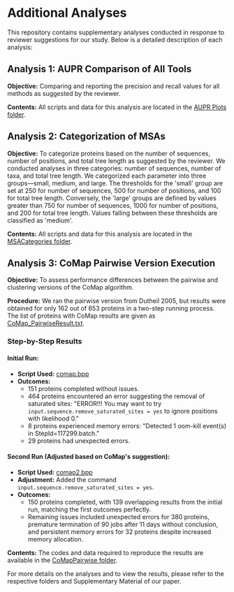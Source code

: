 # Additional Analyses

This repository contains supplementary analyses conducted in response to reviewer suggestions for our study. Below is a detailed description of each analysis:

## Analysis 1: AUPR Comparison of All Tools

**Objective:** Comparing and reporting the precision and recall values for all methods as suggested by the reviewer.

**Contents:** All scripts and data for this analysis are located in the [AUPR Plots folder](https://github.com/CompGenomeLab/PHACE/tree/main/ExtraAnalyses/AUPR_Plots).

## Analysis 2: Categorization of MSAs

**Objective:** To categorize proteins based on the number of sequences, number of positions, and total tree length as suggested by the reviewer.
We conducted analyses in three categories: number of sequences, number of taxa, and total tree length. We categorized each parameter into three groups—small, medium, and large. The thresholds for the 'small' group are set at 250 for number of sequences, 500 for number of positions, and 100 for total tree length. Conversely, the 'large' groups are defined by values greater than 750 for number of sequences, 1000 for number of positions, and 200 for total tree length. Values falling between these thresholds are classified as 'medium'.

**Contents:** All scripts and data for this analysis are located in the [MSACategories folder](https://github.com/CompGenomeLab/PHACE/tree/main/ExtraAnalyses/MSACategories).

## Analysis 3: CoMap Pairwise Version Execution

**Objective:** To assess performance differences between the pairwise and clustering versions of the CoMap algorithm.

**Procedure:**
We ran the pairwise version from Dutheil 2005, but results were obtained for only 162 out of 653 proteins in a two-step running process. The list of proteins with CoMap results are given as [CoMap_PairwiseResult.txt](https://github.com/CompGenomeLab/PHACE/blob/main/ExtraAnalyses/CoMapPairwise/CoMap_PairwiseResult.txt).

### Step-by-Step Results

#### Initial Run:
- **Script Used:** [comap.bpp](https://github.com/CompGenomeLab/PHACE/blob/main/ExtraAnalyses/CoMapPairwise/comap.bpp)
- **Outcomes:**
  - 151 proteins completed without issues.
  - 464 proteins encountered an error suggesting the removal of saturated sites: "ERROR!!! You may want to try `input.sequence.remove_saturated_sites = yes` to ignore positions with likelihood 0."
  - 8 proteins experienced memory errors: "Detected 1 oom-kill event(s) in StepId=117299.batch."
  - 29 proteins had unexpected errors.

#### Second Run (Adjusted based on CoMap's suggestion):
- **Script Used:** [comap2.bpp](https://github.com/CompGenomeLab/PHACE/blob/main/ExtraAnalyses/CoMapPairwise/comap2.bpp)
- **Adjustment:** Added the command `input.sequence.remove_saturated_sites = yes`.
- **Outcomes:**
  - 150 proteins completed, with 139 overlapping results from the initial run, matching the first outcomes perfectly.
  - Remaining issues included unexpected errors for 380 proteins, premature termination of 90 jobs after 11 days without conclusion, and persistent memory errors for 32 proteins despite increased memory allocation.

**Contents:** The codes and data required to reproduce the results are available in the [CoMapPairwise folder](https://github.com/CompGenomeLab/PHACE/tree/main/ExtraAnalyses/CoMapPairwise).

For more details on the analyses and to view the results, please refer to the respective folders and Supplementary Material of our paper.
